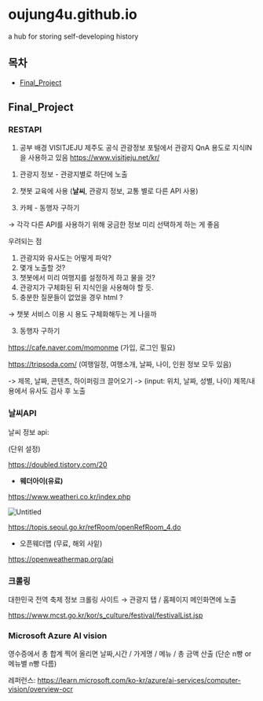 # oujung4u.github.io
a hub for storing self-developing history

## 목차
- [Final_Project](#Final_Project)


## Final_Project

### RESTAPI

1. 공부 배경
VISITJEJU 제주도 공식 관광정보 포털에서 관광지 QnA 용도로 지식IN을 사용하고 있음 
https://www.visitjeju.net/kr/



1) 관광지 정보 - 관광지별로 하단에 노출

2) 챗봇 교육에 사용 (**날씨**, 관광지 정보, 교통 별로 다른 API 사용)

3) 카페 - 동행자 구하기

→ 각각 다른 API를 사용하기 위해 궁금한 정보 미리 선택하게 하는 게 좋음

우려되는 점

1. 관광지와 유사도는 어떻게 파악?
2. 몇개 노출할 것?
3. 챗봇에서 미리 여행지를 설정하게 하고 물을 것?
4. 관광지가 구체화된 뒤 지식인을 사용해야 할 듯.
5. 충분한 질문들이 없었을 경우 html ?

→ 챗봇 서비스 이용 시 용도 구체화해두는 게 나을까


3) 동행자 구하기

https://cafe.naver.com/momonme
(가입, 로그인 필요)

https://tripsoda.com/
(여행일정, 여행소개, 날짜, 나이, 인원 정보 모두 있음)

-> 제목, 날짜, 콘텐츠, 하이퍼링크 끌어오기
-> (input: 위치, 날짜, 성별, 나이) 제목/내용에서 유사도 검사 후 노출


### 날씨API
날씨 정보 api:

(단위 설정)

https://doubled.tistory.com/20


- **웨더아이(유료)**

https://www.weatheri.co.kr/index.php

![Untitled](https://prod-files-secure.s3.us-west-2.amazonaws.com/8ddf4b50-d1fc-4ff5-89a1-addcbdaf1465/dcc5db65-dfe9-4d6d-8586-1f5301b43d6b/Untitled.png)

https://topis.seoul.go.kr/refRoom/openRefRoom_4.do

- 오픈웨더맵 (무료, 해외 사잍)

https://openweathermap.org/api


### 크롤링

대한민국 전역 축제 정보 크롤링 사이트 → 관광지 탭 / 홈페이지 메인화면에 노출

https://www.mcst.go.kr/kor/s_culture/festival/festivalList.jsp




### Microsoft Azure AI vision

영수증에서 총 합계 찍어 올리면 날짜,시간 / 가게명 / 메뉴 / 총 금액 산출
(단순 n빵 or 메뉴별 n빵 다름)

레퍼런스:
https://learn.microsoft.com/ko-kr/azure/ai-services/computer-vision/overview-ocr